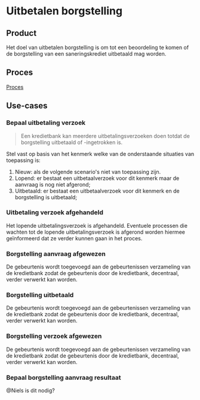 # Uitbetalen borgstelling

## Product

Het doel van uitbetalen borgstelling is om tot een beoordeling te komen of de borgstelling van een saneringskrediet uitbetaald mag worden.

<!-- einde -->

## Proces

[Proces](proces.bpmn)

## Use-cases

### Bepaal uitbetaling verzoek

> Een kredietbank kan meerdere uitbetalingsverzoeken doen totdat de borgstelling uitbetaald of -ingetrokken is.

Stel vast op basis van het kenmerk welke van de onderstaande situaties van toepassing is:

1. Nieuw: als de volgende scenario's niet van toepassing zijn.
2. Lopend: er bestaat een uitbetaalverzoek voor dit kenmerk maar de aanvraag is nog niet afgerond;
3. Uitbetaald: er bestaat een uitbetaalverzoek voor dit kenmerk en de borgstelling is uitbetaald;

### Uitbetaling verzoek afgehandeld

Het lopende uitbetalingsverzoek is afgehandeld. Eventuele processen die wachten tot de lopende uitbetalingsverzoek is afgerond worden hiermee geïnformeerd dat ze verder kunnen gaan in het proces.

### Borgstelling aanvraag afgewezen

De gebeurtenis wordt toegevoegd aan de gebeurtenissen verzameling van de kredietbank zodat de gebeurtenis door de kredietbank, decentraal, verder verwerkt kan worden. 

### Borgstelling uitbetaald

De gebeurtenis wordt toegevoegd aan de gebeurtenissen verzameling van de kredietbank zodat de gebeurtenis door de kredietbank, decentraal, verder verwerkt kan worden.

### Borgstelling verzoek afgewezen

De gebeurtenis wordt toegevoegd aan de gebeurtenissen verzameling van de kredietbank zodat de gebeurtenis door de kredietbank, decentraal, verder verwerkt kan worden. 

### Bepaal borgstelling aanvraag resultaat

@Niels is dit nodig?